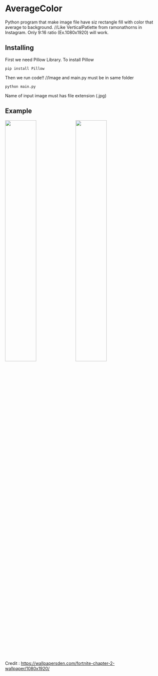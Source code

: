 # AverageColor
Python program that make image file have siz rectangle fill with color that average to background. //Like VerticalPatlette from ramonathorns in Instagram. Only 9:16 ratio (Ex.1080x1920) will work.

## Installing
First we need Pillow Library. To install Pillow

``` 
pip install Pillow
```

Then we run code!! //Image and main.py must be in same folder

```
python main.py
```

Name of input image must has file extension (.jpg)
## Example

<img src="https://user-images.githubusercontent.com/40863067/67502854-cc133a80-f6b0-11e9-86fd-cb1bd10041d5.jpg" width="45%"></img> <img src="https://user-images.githubusercontent.com/40863067/67502887-d6cdcf80-f6b0-11e9-819c-399bc6ec82cd.jpg" width="45%"></img> 

Credit : https://wallpapersden.com/fortnite-chapter-2-wallpaper/1080x1920/

